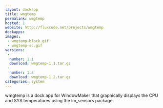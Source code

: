 ```yaml
---
layout: dockapp
title: wmgtemp
permalink: wmgtemp
hosted: 1
website: http://fluxcode.net/projects/wmgtemp
dockapps:
images:
 - wmgtemp-block.gif
 - wmgtemp-sc.gif
versions:
 -
  number: 1.1
  download: wmgtemp-1.1.tar.gz
 -
  number: 1.2
  download: wmgtemp-1.2.tar.gz
categories: system
---
```

wmgtemp is a dock app for WindowMaker that graphically displays the CPU and SYS
temperatures using the lm_sensors package.
